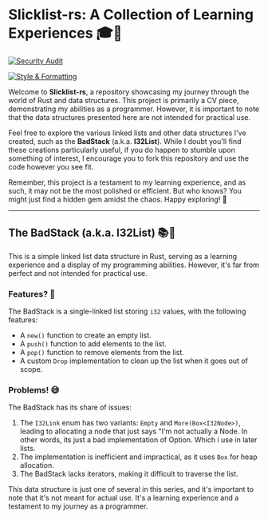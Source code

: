 # Slicklist-rs: A Collection of Learning Experiences 🎓🦀

[![Security Audit](https://github.com/KMastroluca/slicklists-rs/actions/workflows/security-audit.yml/badge.svg?branch=main)](https://github.com/KMastroluca/slicklists-rs/actions/workflows/security-audit.yml)

[![Style & Formatting](https://github.com/KMastroluca/slicklists-rs/actions/workflows/style-formatting.yml/badge.svg)](https://github.com/KMastroluca/slicklists-rs/actions/workflows/style-formatting.yml)

Welcome to **Slicklist-rs**, a repository showcasing my journey through the world of Rust and data structures. This project is primarily a CV piece, demonstrating my abilities as a programmer. However, it is important to note that the data structures presented here are not intended for practical use.

Feel free to explore the various linked lists and other data structures I've created, such as the **BadStack** (a.k.a. **I32List**). While I doubt you'll find these creations particularly useful, if you do happen to stumble upon something of interest, I encourage you to fork this repository and use the code however you see fit.

Remember, this project is a testament to my learning experience, and as such, it may not be the most polished or efficient. But who knows? You might just find a hidden gem amidst the chaos. Happy exploring! 🚀

---

## The BadStack (a.k.a. I32List) 📚🔗

This is a simple linked list data structure in Rust, serving as a learning experience and a display of my programming abilities. However, it's far from perfect and not intended for practical use.

### Features? 🌟

The BadStack is a single-linked list storing `i32` values, with the following features:

- A `new()` function to create an empty list.
- A `push()` function to add elements to the list.
- A `pop()` function to remove elements from the list.
- A custom `Drop` implementation to clean up the list when it goes out of scope.

### Problems! 😅

The BadStack has its share of issues:

1. The `I32Link` enum has two variants: `Empty` and `More(Box<I32Node>)`, leading to allocating a node that just says "I'm not actually a Node. In other words, its just a bad implementation of Option. Which i use in later lists.
2. The implementation is inefficient and impractical, as it uses `Box` for heap allocation.
3. The BadStack lacks iterators, making it difficult to traverse the list.

This data structure is just one of several in this series, and it's important to note that it's not meant for actual use. It's a learning experience and a testament to my journey as a programmer.